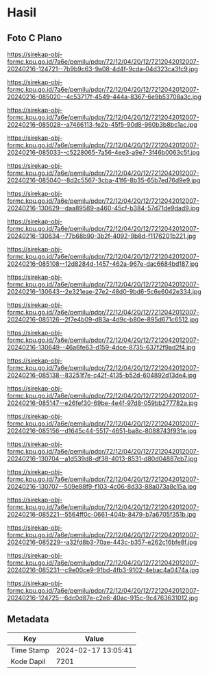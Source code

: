 # Hasil

## Foto C Plano

https://sirekap-obj-formc.kpu.go.id/7a6e/pemilu/pdpr/72/12/04/20/12/7212042012007-20240216-124721--7b9b9c63-9a08-4d4f-9cda-04d323ca3fc9.jpg

https://sirekap-obj-formc.kpu.go.id/7a6e/pemilu/pdpr/72/12/04/20/12/7212042012007-20240216-085020--4c53717f-4549-444a-8367-6e9b53708a3c.jpg

https://sirekap-obj-formc.kpu.go.id/7a6e/pemilu/pdpr/72/12/04/20/12/7212042012007-20240216-085028--a7466113-fe2b-45f5-90d8-960b3b8bc1ac.jpg

https://sirekap-obj-formc.kpu.go.id/7a6e/pemilu/pdpr/72/12/04/20/12/7212042012007-20240216-085033--c5228065-7a56-4ee3-a9e7-3f46b0063c5f.jpg

https://sirekap-obj-formc.kpu.go.id/7a6e/pemilu/pdpr/72/12/04/20/12/7212042012007-20240216-085040--8d2c5567-3cba-41f6-8b35-65b7ed76d9e9.jpg

https://sirekap-obj-formc.kpu.go.id/7a6e/pemilu/pdpr/72/12/04/20/12/7212042012007-20240216-130629--daa89589-a460-45cf-b384-57d71de9dad9.jpg

https://sirekap-obj-formc.kpu.go.id/7a6e/pemilu/pdpr/72/12/04/20/12/7212042012007-20240216-130634--77b68b90-3b2f-4092-9b8d-f1176201b221.jpg

https://sirekap-obj-formc.kpu.go.id/7a6e/pemilu/pdpr/72/12/04/20/12/7212042012007-20240216-085108--12d8284d-1457-462a-967e-dac6684bd187.jpg

https://sirekap-obj-formc.kpu.go.id/7a6e/pemilu/pdpr/72/12/04/20/12/7212042012007-20240216-130643--2e321eae-27e2-48d0-9bd6-5c6e6042e334.jpg

https://sirekap-obj-formc.kpu.go.id/7a6e/pemilu/pdpr/72/12/04/20/12/7212042012007-20240216-085126--2f7e4b09-d83a-4d9c-b80e-895d671c6512.jpg

https://sirekap-obj-formc.kpu.go.id/7a6e/pemilu/pdpr/72/12/04/20/12/7212042012007-20240216-130649--46a6fe63-d159-4dce-8735-637f2f9ad2f4.jpg

https://sirekap-obj-formc.kpu.go.id/7a6e/pemilu/pdpr/72/12/04/20/12/7212042012007-20240216-085138--83251f7e-c42f-4135-b52d-604892d13de4.jpg

https://sirekap-obj-formc.kpu.go.id/7a6e/pemilu/pdpr/72/12/04/20/12/7212042012007-20240216-085147--e26fef30-69be-4e4f-97d8-059bb277782a.jpg

https://sirekap-obj-formc.kpu.go.id/7a6e/pemilu/pdpr/72/12/04/20/12/7212042012007-20240216-085156--d1645c44-5517-4651-ba8c-8088743f931e.jpg

https://sirekap-obj-formc.kpu.go.id/7a6e/pemilu/pdpr/72/12/04/20/12/7212042012007-20240216-130704--a1d539d8-df38-4013-8531-d80d04887eb7.jpg

https://sirekap-obj-formc.kpu.go.id/7a6e/pemilu/pdpr/72/12/04/20/12/7212042012007-20240216-130707--509e88f9-f103-4c06-8d33-88a073a8c15a.jpg

https://sirekap-obj-formc.kpu.go.id/7a6e/pemilu/pdpr/72/12/04/20/12/7212042012007-20240216-085221--5564ff0c-0661-404b-8479-b7a6705f351b.jpg

https://sirekap-obj-formc.kpu.go.id/7a6e/pemilu/pdpr/72/12/04/20/12/7212042012007-20240216-085229--a32fd8b3-70ae-443c-b357-e262c16bfe8f.jpg

https://sirekap-obj-formc.kpu.go.id/7a6e/pemilu/pdpr/72/12/04/20/12/7212042012007-20240216-085231--c9e00ce9-91bd-4fb3-9102-4ebac4a0474a.jpg

https://sirekap-obj-formc.kpu.go.id/7a6e/pemilu/pdpr/72/12/04/20/12/7212042012007-20240216-124725--6dc0d87e-c2e6-40ac-915c-9c4763631012.jpg


## Metadata

| Key        | Value               |
| ---------- | ------------------- |
| Time Stamp | 2024-02-17 13:05:41 |
| Kode Dapil | 7201                |



